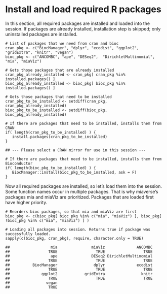 Install and load required R packages
====================================

In this section, all required packages are installed and loaded into the
session. If packages are already installed, installation step is
skipped; only uninstalled packages are installed.

    # List of packages that we need from cran and bioc 
    cran_pkg <- c("BiocManager", "dplyr", "ecodist", "ggplot2", "gridExtra", "knitr", "vegan")
    bioc_pkg <- c("ANCOMBC", "ape", "DESeq2",  "DirichletMultinomial", "mia", "miaViz")

    # Gets those packages that are already installed
    cran_pkg_already_installed <- cran_pkg[ cran_pkg %in% installed.packages() ]
    bioc_pkg_already_installed <- bioc_pkg[ bioc_pkg %in% installed.packages() ]

    # Gets those packages that need to be installed
    cran_pkg_to_be_installed <- setdiff(cran_pkg, cran_pkg_already_installed)
    bioc_pkg_to_be_installed <- setdiff(bioc_pkg, bioc_pkg_already_installed)

    # If there are packages that need to be installed, installs them from CRAN
    if( length(cran_pkg_to_be_installed) ) {
       install.packages(cran_pkg_to_be_installed)
    }

    ## --- Please select a CRAN mirror for use in this session ---

    # If there are packages that need to be installed, installs them from Bioconductor
    if( length(bioc_pkg_to_be_installed) ) {
       BiocManager::install(bioc_pkg_to_be_installed, ask = F)
    }

Now all required packages are installed, so let’s load them into the
session. Some function names occur in multiple packages. That is why
miaverse’s packages mia and miaViz are prioritized. Packages that are
loaded first have higher priority.

    # Reorders bioc packages, so that mia and miaViz are first
    bioc_pkg <- c(bioc_pkg[ bioc_pkg %in% c("mia", "miaViz") ], bioc_pkg[ !bioc_pkg %in% c("mia", "miaViz") ] ) 

    # Loading all packages into session. Returns true if package was successfully loaded.
    sapply(c(bioc_pkg, cran_pkg), require, character.only = TRUE)

    ##                  mia               miaViz              ANCOMBC 
    ##                 TRUE                 TRUE                 TRUE 
    ##                  ape               DESeq2 DirichletMultinomial 
    ##                 TRUE                 TRUE                 TRUE 
    ##          BiocManager                dplyr              ecodist 
    ##                 TRUE                 TRUE                 TRUE 
    ##              ggplot2            gridExtra                knitr 
    ##                 TRUE                 TRUE                 TRUE 
    ##                vegan 
    ##                 TRUE
